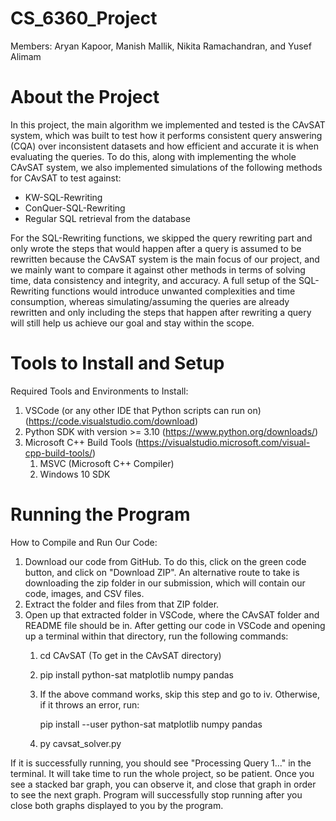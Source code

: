 # CS_6360_Project
Members: Aryan Kapoor, Manish Mallik, Nikita Ramachandran, and Yusef Alimam

# About the Project
In this project, the main algorithm we implemented and tested is the CAvSAT system, which was built to test how it performs consistent query answering (CQA) over inconsistent datasets and how efficient and accurate it is when evaluating the queries. To do this, along with implementing the whole CAvSAT system, we also implemented simulations of the following methods for CAvSAT to test against:
- KW-SQL-Rewriting
- ConQuer-SQL-Rewriting
- Regular SQL retrieval from the database

For the SQL-Rewriting functions, we skipped the query rewriting part and only wrote the steps that would happen after a query is assumed to be rewritten because the CAvSAT system is the main focus of our project, and we mainly want to compare it against other methods in terms of solving time, data consistency and integrity, and accuracy. A full setup of the SQL-Rewriting functions would introduce unwanted complexities and time consumption, whereas simulating/assuming the queries are already rewritten and only including the steps that happen after rewriting a query will still help us achieve our goal and stay within the scope.

# Tools to Install and Setup
Required Tools and Environments to Install:
1. VSCode (or any other IDE that Python scripts can run on) (https://code.visualstudio.com/download)
2. Python SDK with version >= 3.10 (https://www.python.org/downloads/)
3. Microsoft C++ Build Tools (https://visualstudio.microsoft.com/visual-cpp-build-tools/)
   1. MSVC (Microsoft C++ Compiler)
   2. Windows 10 SDK

# Running the Program
How to Compile and Run Our Code:
1. Download our code from GitHub. To do this, click on the green code button, and click on "Download ZIP". An alternative route to take is downloading the zip folder in our submission, which will contain our code, images, and CSV files.
2. Extract the folder and files from that ZIP folder.
3. Open up that extracted folder in VSCode, where the CAvSAT folder and README file should be in. After getting our code in VSCode and opening up a terminal within that directory, run the following commands:
   1. cd CAvSAT (To get in the CAvSAT directory)
   2. pip install python-sat matplotlib numpy pandas 
   3. If the above command works, skip this step and go to iv. Otherwise, if it throws an error, run:
    
      pip install --user python-sat matplotlib numpy pandas

   4. py cavsat_solver.py

If it is successfully running, you should see "Processing Query 1..." in the terminal. It will take time to run the whole project, so be patient. Once you see a stacked bar graph, you can observe it, and close that graph in order to see the next graph. Program will successfully stop running after you close both graphs displayed to you by the program.